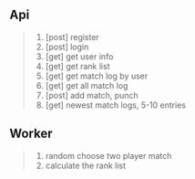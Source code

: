 
## Api
> 1. [post] register
> 2. [post] login
> 3. [get] get user info
> 4. [get] get rank list
> 5. [get] get match log by user
> 6. [get] get all match log
> 7. [post] add match, punch
> 8. [get] newest match logs, 5-10 entries


## Worker
> 1. random choose two player match
> 2. calculate the rank list
